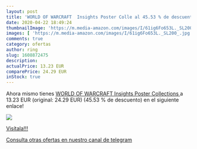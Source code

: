 ```yaml
---
layout: post
title: 'WORLD OF WARCRAFT  Insights Poster Colle al 45.53 % de descuento'
date: 2020-04-22 18:49:24
thumbnailImage: 'https://m.media-amazon.com/images/I/61ig6Fo653L._SL200_.jpg'
images: [ 'https://m.media-amazon.com/images/I/61ig6Fo653L._SL200_.jpg' ]
comments: true
category: ofertas
author: ring
slug: 1608872475
description:
actualPrice: 13.23 EUR
comparePrice: 24.29 EUR
inStock: true
---
```


Ahora mismo tienes [WORLD OF WARCRAFT  Insights Poster Collections ](https://www.amazon.com/dp/1608872475/?tag=redken08-20) a 13.23 EUR (original: 24.29 EUR) (45.53 %  de descuento) en el siguiente enlace!

[![](https://m.media-amazon.com/images/I/61ig6Fo653L._SL200_.jpg)](https://www.amazon.com/dp/1608872475/?tag=redken08-20)

[Visítala!!!](https://www.amazon.com/dp/1608872475/?tag=redken08-20)

[Consulta otras ofertas en nuestro canal de telegram](https://t.me/s/ofertas25)
